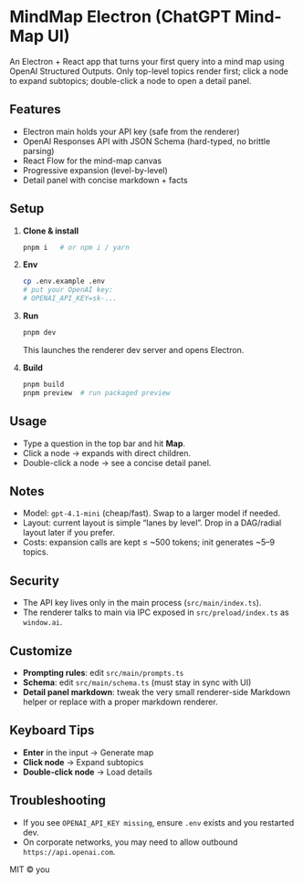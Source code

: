 # MindMap Electron (ChatGPT Mind-Map UI)

An Electron + React app that turns your first query into a mind map using OpenAI Structured Outputs. Only top-level topics render first; click a node to expand subtopics; double-click a node to open a detail panel.

## Features
- Electron main holds your API key (safe from the renderer)
- OpenAI Responses API with JSON Schema (hard-typed, no brittle parsing)
- React Flow for the mind-map canvas
- Progressive expansion (level-by-level)
- Detail panel with concise markdown + facts

## Setup
1. **Clone & install**
   ```bash
   pnpm i   # or npm i / yarn
   ```
2. **Env**
   ```bash
   cp .env.example .env
   # put your OpenAI key:
   # OPENAI_API_KEY=sk-...
   ```
3. **Run**
   ```bash
   pnpm dev
   ```
   This launches the renderer dev server and opens Electron.

4. **Build**
   ```bash
   pnpm build
   pnpm preview  # run packaged preview
   ```

## Usage
- Type a question in the top bar and hit **Map**.
- Click a node → expands with direct children.
- Double-click a node → see a concise detail panel.

## Notes
- Model: `gpt-4.1-mini` (cheap/fast). Swap to a larger model if needed.
- Layout: current layout is simple “lanes by level”. Drop in a DAG/radial layout later if you prefer.
- Costs: expansion calls are kept ≤ ~500 tokens; init generates ~5–9 topics.

## Security
- The API key lives only in the main process (`src/main/index.ts`).
- The renderer talks to main via IPC exposed in `src/preload/index.ts` as `window.ai`.

## Customize
- **Prompting rules**: edit `src/main/prompts.ts`
- **Schema**: edit `src/main/schema.ts` (must stay in sync with UI)
- **Detail panel markdown**: tweak the very small renderer-side Markdown helper or replace with a proper markdown renderer.

## Keyboard Tips
- **Enter** in the input → Generate map
- **Click node** → Expand subtopics
- **Double-click node** → Load details

## Troubleshooting
- If you see `OPENAI_API_KEY missing`, ensure `.env` exists and you restarted dev.
- On corporate networks, you may need to allow outbound `https://api.openai.com`.

MIT © you
